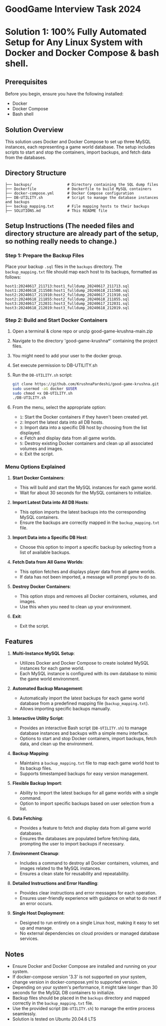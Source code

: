 # GoodGame Interview Task 2024

# Solution 1: 100% Fully Automated Setup for Any Linux System with Docker and Docker Compose & bash shell.

## Prerequisites

Before you begin, ensure you have the following installed:

- Docker
- Docker Compose 
- Bash shell


## Solution Overview

This solution uses Docker and Docker Compose to set up three MySQL instances, each representing a game world database. The setup includes scripts to start and stop the containers, import backups, and fetch data from the databases.

## Directory Structure

```
├── backups/                # Directory containing the SQL dump files
├── Dockerfile              # Dockerfile to build MySQL containers
├── docker-compose.yml      # Docker Compose configuration
├── DB-UTILITY.sh           # Script to manage the database instances and backups
├── backup_mapping.txt      # File mapping hosts to their backups
├── SOLUTIONS.md            # This README file
```

## Setup Instructions (The needed files and directory structure are already part of the setup, so nothing really needs to change.)

### Step 1: Prepare the Backup Files

Place your backup `.sql` files in the `backups` directory. The `backup_mapping.txt` file should map each host to its backups, formatted as follows:

```
host1:20240617_211713:host1_fulldump_20240617_211713.sql
host1:20240618_211508:host1_fulldump_20240618_211508.sql
host2:20240617_211910:host2_fulldump_20240617_211910.sql
host2:20240618_211855:host2_fulldump_20240618_211855.sql
host3:20240617_212031:host3_fulldump_20240617_212031.sql
host3:20240618_212019:host3_fulldump_20240618_212019.sql
```

### Step 2: Build and Start Docker Containers

1. Open a terminal & clone repo or unzip good-game-krushna-main.zip
2. Navigate to the directory 'good-game-krushna*' containing the project files.
3. You might need to add your user to the docker group.
4. Set execute permission to DB-UTILITY.sh
5. Run the `DB-UTILITY.sh` script:

   ```bash
   git clone https://github.com/KrushnaPardeshi/good-game-krushna.git
   sudo usermod -aG docker $USER 
   sudo chmod +x DB-UTILITY.sh
   ./DB-UTILITY.sh
   ```
6. From the menu, select the appropriate option:

   - `1`: Start the Docker containers if they haven't been created yet.
   - `2`: Import the latest data into all DB hosts.
   - `3`: Import data into a specific DB host by choosing from the list displayed.
   - `4`: Fetch and display data from all game worlds.
   - `5`: Destroy existing Docker containers and clean up all associated volumes and images.
   - `6`: Exit the script.

### Menu Options Explained

1. **Start Docker Containers**:
   - This will build and start the MySQL instances for each game world.
   - Wait for about 30 seconds for the MySQL containers to initialize.

2. **Import Latest Data into All DB Hosts**:
   - This option imports the latest backups into the corresponding MySQL containers.
   - Ensure the backups are correctly mapped in the `backup_mapping.txt` file.

3. **Import Data into a Specific DB Host**:
   - Choose this option to import a specific backup by selecting from a list of available backups.

4. **Fetch Data from All Game Worlds**:
   - This option fetches and displays player data from all game worlds.
   - If data has not been imported, a message will prompt you to do so.

5. **Destroy Docker Containers**:
   - This option stops and removes all Docker containers, volumes, and images.
   - Use this when you need to clean up your environment.

6. **Exit**:
   - Exit the script.


## Features

1. **Multi-Instance MySQL Setup**:
   - Utilizes Docker and Docker Compose to create isolated MySQL instances for each game world.
   - Each MySQL instance is configured with its own database to mimic the game world environment.

2. **Automated Backup Management**:
   - Automatically import the latest backups for each game world database from a predefined mapping file (`backup_mapping.txt`).
   - Allows importing specific backups manually.

3. **Interactive Utility Script**:
   - Provides an interactive Bash script (`DB-UTILITY.sh`) to manage database instances and backups with a simple menu interface.
   - Options to start and stop Docker containers, import backups, fetch data, and clean up the environment.

4. **Backup Mapping**:
   - Maintains a `backup_mapping.txt` file to map each game world host to its backup files.
   - Supports timestamped backups for easy version management.

5. **Flexible Backup Import**:
   - Ability to import the latest backups for all game worlds with a single command.
   - Option to import specific backups based on user selection from a list.

6. **Data Fetching**:
   - Provides a feature to fetch and display data from all game world databases.
   - Ensures the databases are populated before fetching data, prompting the user to import backups if necessary.

7. **Environment Cleanup**:
   - Includes a command to destroy all Docker containers, volumes, and images related to the MySQL instances.
   - Ensures a clean state for reusability and repeatability.

8. **Detailed Instructions and Error Handling**:
   - Provides clear instructions and error messages for each operation.
   - Ensures user-friendly experience with guidance on what to do next if an error occurs.

9. **Single Host Deployment**:
   - Designed to run entirely on a single Linux host, making it easy to set up and manage.
   - No external dependencies on cloud providers or managed database services.

## Notes

- Ensure Docker and Docker Compose are installed and running on your system.
- If docker-compose version '3.3' is not supported on your system, change version in docker-compose.yml to supported version.
- Depending on your system's performance, it might take longer than 30 seconds for the MySQL DB containers to initialize.
- Backup files should be placed in the `backups` directory and mapped correctly in the `backup_mapping.txt` file.
- Use the provided script (`DB-UTILITY.sh`) to manage the entire process seamlessly.
- Solution is tested on Ubuntu 20.04.6 LTS

